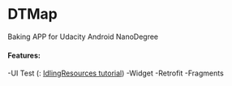 # DTMap
Baking APP for Udacity Android NanoDegree

<h4>Features: <br></h4>
-UI Test (:  <a href="https://medium.com/@wingoku/synchronizing-espresso-with-custom-threads-using-idling-resource-retrofit-70439ad2f07"> IdlingResources tutorial</a>)
-Widget
-Retrofit
-Fragments

